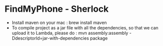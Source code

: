 # FindMyPhone - Sherlock

* Install maven on your mac : brew install maven
* To compile project as a jar file with all the dependencies, so that we can upload it to Lambda, please do : mvn assembly:assembly -DdescriptorId=jar-with-dependencies package
